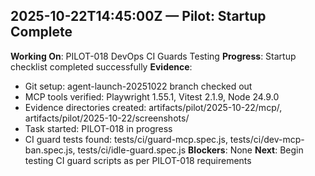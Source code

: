 ## 2025-10-22T14:45:00Z — Pilot: Startup Complete

**Working On**: PILOT-018 DevOps CI Guards Testing
**Progress**: Startup checklist completed successfully
**Evidence**: 
- Git setup: agent-launch-20251022 branch checked out
- MCP tools verified: Playwright 1.55.1, Vitest 2.1.9, Node 24.9.0
- Evidence directories created: artifacts/pilot/2025-10-22/mcp/, artifacts/pilot/2025-10-22/screenshots/
- Task started: PILOT-018 in progress
- CI guard tests found: tests/ci/guard-mcp.spec.js, tests/ci/dev-mcp-ban.spec.js, tests/ci/idle-guard.spec.js
**Blockers**: None
**Next**: Begin testing CI guard scripts as per PILOT-018 requirements
